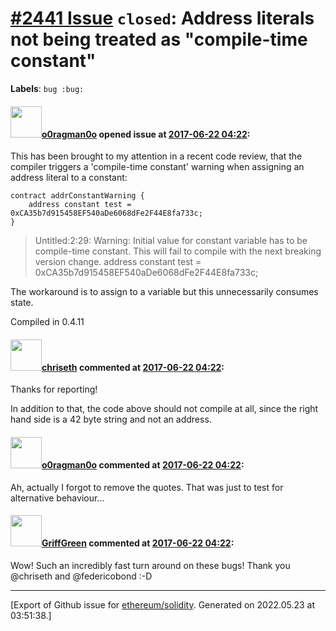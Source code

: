 # [\#2441 Issue](https://github.com/ethereum/solidity/issues/2441) `closed`: Address literals not being treated as "compile-time constant"
**Labels**: `bug :bug:`


#### <img src="https://avatars.githubusercontent.com/u/12790330?u=93f973ed85ec0c341023d85050ee1d3eb2be6679&v=4" width="50">[o0ragman0o](https://github.com/o0ragman0o) opened issue at [2017-06-22 04:22](https://github.com/ethereum/solidity/issues/2441):

This has been brought to my attention in a recent code review, that the compiler triggers a 'compile-time constant' warning when assigning an address literal to a constant:

    contract addrConstantWarning {
        address constant test = 0xCA35b7d915458EF540aDe6068dFe2F44E8fa733c;
    }

> Untitled:2:29: Warning: Initial value for constant variable has to be compile-time constant. This will fail to compile with the next breaking version change.
>     address constant test = 0xCA35b7d915458EF540aDe6068dFe2F44E8fa733c;

The workaround is to assign to a variable but this unnecessarily consumes state. 

Compiled in 0.4.11

#### <img src="https://avatars.githubusercontent.com/u/9073706?v=4" width="50">[chriseth](https://github.com/chriseth) commented at [2017-06-22 04:22](https://github.com/ethereum/solidity/issues/2441#issuecomment-310283002):

Thanks for reporting!

In addition to that, the code above should not compile at all, since the right hand side is a 42 byte string and not an address.

#### <img src="https://avatars.githubusercontent.com/u/12790330?u=93f973ed85ec0c341023d85050ee1d3eb2be6679&v=4" width="50">[o0ragman0o](https://github.com/o0ragman0o) commented at [2017-06-22 04:22](https://github.com/ethereum/solidity/issues/2441#issuecomment-310283473):

Ah, actually I forgot to remove the quotes.  That was just to test for alternative behaviour...

#### <img src="https://avatars.githubusercontent.com/u/14945613?u=c46368c2d095a01c3a93084270622009b40f163f&v=4" width="50">[GriffGreen](https://github.com/GriffGreen) commented at [2017-06-22 04:22](https://github.com/ethereum/solidity/issues/2441#issuecomment-312455617):

Wow! Such an incredibly fast turn around on these bugs! Thank you @chriseth and @federicobond :-D


-------------------------------------------------------------------------------



[Export of Github issue for [ethereum/solidity](https://github.com/ethereum/solidity). Generated on 2022.05.23 at 03:51:38.]
